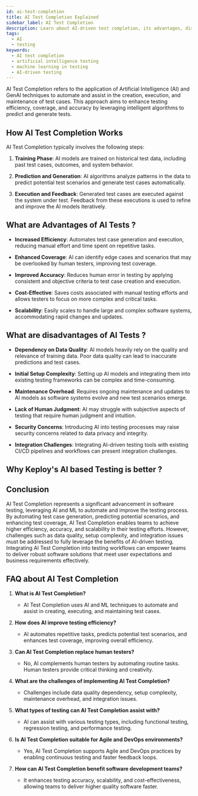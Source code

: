```yaml
---
id: ai-test-completion
title: AI Test Completion Explained
sidebar_label: AI Test Completion
description: Learn about AI-driven test completion, its advantages, disadvantages, and FAQs that address common queries.
tags:
  - AI
  - testing
keywords:
  - AI test completion
  - artificial intelligence testing
  - machine learning in testing
  - AI-driven testing
---
```


AI Test Completion refers to the application of Artificial Intelligence (AI) and GenAI techniques to automate and assist in the creation, execution, and maintenance of test cases. This approach aims to enhance testing efficiency, coverage, and accuracy by leveraging intelligent algorithms to predict and generate tests.

## How AI Test Completion Works

AI Test Completion typically involves the following steps:

1. **Training Phase**: AI models are trained on historical test data, including past test cases, outcomes, and system behavior.

2. **Prediction and Generation**: AI algorithms analyze patterns in the data to predict potential test scenarios and generate test cases automatically.

3. **Execution and Feedback**: Generated test cases are executed against the system under test. Feedback from these executions is used to refine and improve the AI models iteratively.

## What are Advantages of AI Tests ?

- **Increased Efficiency**: Automates test case generation and execution, reducing manual effort and time spent on repetitive tasks.
  
- **Enhanced Coverage**: AI can identify edge cases and scenarios that may be overlooked by human testers, improving test coverage.
  
- **Improved Accuracy**: Reduces human error in testing by applying consistent and objective criteria to test case creation and execution.
  
- **Cost-Effective**: Saves costs associated with manual testing efforts and allows testers to focus on more complex and critical tasks.
  
- **Scalability**: Easily scales to handle large and complex software systems, accommodating rapid changes and updates.

## What are disadvantages of AI Tests ?

- **Dependency on Data Quality**: AI models heavily rely on the quality and relevance of training data. Poor data quality can lead to inaccurate predictions and test cases.
  
- **Initial Setup Complexity**: Setting up AI models and integrating them into existing testing frameworks can be complex and time-consuming.
  
- **Maintenance Overhead**: Requires ongoing maintenance and updates to AI models as software systems evolve and new test scenarios emerge.
  
- **Lack of Human Judgment**: AI may struggle with subjective aspects of testing that require human judgment and intuition.
  
- **Security Concerns**: Introducing AI into testing processes may raise security concerns related to data privacy and integrity.
  
- **Integration Challenges**: Integrating AI-driven testing tools with existing CI/CD pipelines and workflows can present integration challenges.

## Why Keploy's AI based Testing is better ?

## Conclusion

AI Test Completion represents a significant advancement in software testing, leveraging AI and ML to automate and improve the testing process. By automating test case generation, predicting potential scenarios, and enhancing test coverage, AI Test Completion enables teams to achieve higher efficiency, accuracy, and scalability in their testing efforts. However, challenges such as data quality, setup complexity, and integration issues must be addressed to fully leverage the benefits of AI-driven testing. Integrating AI Test Completion into testing workflows can empower teams to deliver robust software solutions that meet user expectations and business requirements effectively.

## FAQ about AI Test Completion

1. **What is AI Test Completion?**
   - AI Test Completion uses AI and ML techniques to automate and assist in creating, executing, and maintaining test cases.

2. **How does AI improve testing efficiency?**
   - AI automates repetitive tasks, predicts potential test scenarios, and enhances test coverage, improving overall efficiency.

3. **Can AI Test Completion replace human testers?**
   - No, AI complements human testers by automating routine tasks. Human testers provide critical thinking and creativity.

4. **What are the challenges of implementing AI Test Completion?**
   - Challenges include data quality dependency, setup complexity, maintenance overhead, and integration issues.

5. **What types of testing can AI Test Completion assist with?**
   - AI can assist with various testing types, including functional testing, regression testing, and performance testing.

6. **Is AI Test Completion suitable for Agile and DevOps environments?**
   - Yes, AI Test Completion supports Agile and DevOps practices by enabling continuous testing and faster feedback loops.

7. **How can AI Test Completion benefit software development teams?**
   - It enhances testing accuracy, scalability, and cost-effectiveness, allowing teams to deliver higher quality software faster.